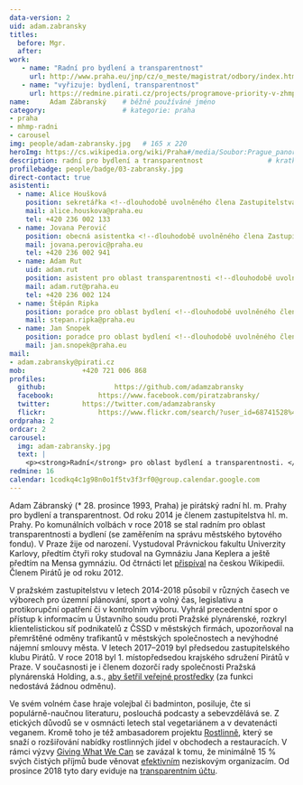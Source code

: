 ```yaml
---
data-version: 2
uid: adam.zabransky
titles:
  before: Mgr.
  after:
work:
   - name: "Radní pro bydlení a transparentnost"
     url: http://www.praha.eu/jnp/cz/o_meste/magistrat/odbory/index.html?personId=11330
   - name: "vyřizuje: bydlení, transparentnost" 
     url: https://redmine.pirati.cz/projects/programove-priority-v-zhmp-2018-2022/issues?utf8=%E2%9C%93&set_filter=1&sort=id%3Adesc&f%5B%5D=status_id&op%5Bstatus_id%5D=o&f%5B%5D=tracker_id&op%5Btracker_id%5D=%3D&v%5Btracker_id%5D%5B%5D=15&f%5B%5D=assigned_to_id&op%5Bassigned_to_id%5D=%3D&v%5Bassigned_to_id%5D%5B%5D=16&f%5B%5D=&c%5B%5D=subject&c%5B%5D=assigned_to&c%5B%5D=status&c%5B%5D=priority&c%5B%5D=author&c%5B%5D=updated_on&group_by=&t%5B%5D=
name:     Adam Zábranský  	# běžně používáné jméno
category:                 	# kategorie: praha
- praha
- mhmp-radni
- carousel
img: people/adam-zabransky.jpg   # 165 x 220
heroImg: https://cs.wikipedia.org/wiki/Praha#/media/Soubor:Prague_panorama.jpg
description: radní pro bydlení a transparentnost            	# kratký popis, max 160 znaků
profilebadge: people/badge/03-zabransky.jpg
direct-contact: true
asistenti:
  - name: Alice Houšková
    position: sekretářka <!--dlouhodobě uvolněného člena Zastupitelstva hl. m. Prahy Adama Zábranského-->
    mail: alice.houskova@praha.eu
    tel: +420 236 002 133
  - name: Jovana Perović
    position: obecná asistentka <!--dlouhodobě uvolněného člena Zastupitelstva hl. m. Prahy Adama Zábranského-->
    mail: jovana.perovic@praha.eu
    tel: +420 236 002 941
  - name: Adam Rut
    uid: adam.rut
    position: asistent pro oblast transparentnosti <!--dlouhodobě uvolněného člena Zastupitelstva hl. m. Prahy Adama Zábranského-->
    mail: adam.rut@praha.eu
    tel: +420 236 002 124
  - name: Štěpán Ripka
    position: poradce pro oblast bydlení <!--dlouhodobě uvolněného člena Zastupitelstva hl. m. Prahy Adama Zábranského-->
    mail: stepan.ripka@praha.eu
  - name: Jan Snopek
    position: poradce pro oblast bydlení <!--dlouhodobě uvolněného člena Zastupitelstva hl. m. Prahy Adama Zábranského-->
    mail: jan.snopek@praha.eu
mail:
- adam.zabransky@pirati.cz
mob:			  +420 721 006 868
profiles:
  github:                 https://github.com/adamzabransky
  facebook: 		  https://www.facebook.com/piratzabransky/
  twitter: 		  https://twitter.com/adamzabransky
  flickr:     		  https://www.flickr.com/search/?user_id=68741528%40N03&sort=date-taken-desc&view_all=1&text=adam%20z%C3%A1bransk%C3%BD
ordpraha: 2
ordcar: 2
carousel:
  img: adam-zabransky.jpg
  text: |
    <p><strong>Radní</strong> pro oblast bydlení a transparentnosti. </p>
redmine: 16
calendar: 1codkq4c1g98n0o1f5tv3f3rf0@group.calendar.google.com
---
```


Adam Zábranský (* 28. prosince 1993, Praha) je pirátský radní hl. m. Prahy pro bydlení a transparentnost. Od roku 2014 je členem zastupitelstva hl. m. Prahy. Po komunálních volbách v roce 2018 se stal radním pro oblast transparentnosti a bydlení (se zaměřením na správu městského bytového fondu). V Praze žije od narození. Vystudoval Právnickou fakultu Univerzity Karlovy, předtím čtyři roky studoval na Gymnáziu Jana Keplera a ještě předtím na Mensa gymnáziu. Od čtrnácti let [přispíval](https://cs.wikipedia.org/wiki/Wikipedista:Adam_Z%C3%A1bransk%C3%BD) na českou Wikipedii. Členem Pirátů je od roku 2012.

V pražském zastupitelstvu v letech 2014-2018 působil v různých časech ve výborech pro územní plánování, sport a volný čas, legislativu a protikorupční opatření či v kontrolním výboru. Vyhrál precedentní spor o přístup k informacím u Ústavního soudu proti Pražské plynárenské, rozkryl klientelistickou síť podnikatelů z ČSSD v městských firmách, upozorňoval na přemrštěné odměny trafikantů v městských společnostech a nevýhodné nájemní smlouvy města. V letech 2017–2019 byl předsedou zastupitelského klubu Pirátů. V roce 2018 byl 1. místopředsedou krajského sdružení Pirátů v Praze. V současnosti je i členem dozorčí rady společnosti Pražská plynárenská Holding, a.s., [aby šetřil veřejné prostředky](https://www.facebook.com/adam.zabransky/posts/10217653296035165) (za funkci nedostává žádnou odměnu).

Ve svém volném čase hraje volejbal či badminton, posiluje, čte si populárně-naučnou literaturu, poslouchá podcasty a sebevzdělává se. Z etických důvodů se v osmnácti letech stal vegetariánem a v devatenácti veganem. Kromě toho je též ambasadorem projektu [Rostlinně](https://rostlinne.cz/), který se snaží o rozšiřování nabídky rostlinných jídel v obchodech a restauracích. V rámci výzvy [Giving What We Can](https://www.givingwhatwecan.org/pledge/) se zavázal k tomu, že minimálně 15 % svých čistých příjmů bude věnovat [efektivním](https://cs.wikipedia.org/wiki/Efektivn%C3%AD_altruismus) neziskovým organizacím. Od prosince 2018 tyto dary eviduje na [transparentním účtu](https://ib.fio.cz/ib/transparent?a=2001536252).


